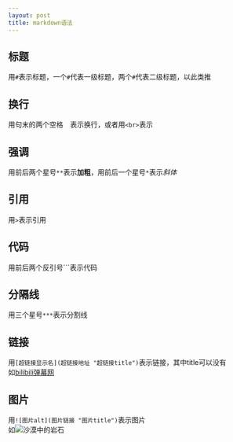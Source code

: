 ```yaml
---
layout: post
title: markdown语法
---
```

## 标题
用`#`表示标题，一个`#`代表一级标题，两个`#`代表二级标题，以此类推  
## 换行
用句末的两个空格`  `表示换行，或者用`<br>`表示  
## 强调
用前后两个星号`**`表示**加粗**，用前后一个星号`*`表示*斜体*  
## 引用
用`>`表示引用     
## 代码
用前后两个反引号```表示代码  
## 分隔线
用三个星号`***`表示分割线  
## 链接
用`[超链接显示名](超链接地址 "超链接title")`表示链接，其中title可以没有  
如[bilibili弹幕网](https://www.bilibili.com/)
## 图片
用`![图片alt](图片链接 "图片title")`表示图片  
如![沙漠中的岩石](https://markdown.com.cn/assets/img/shiprock.c3b9a023.jpg)  
